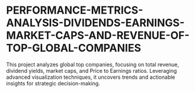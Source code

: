 # PERFORMANCE-METRICS-ANALYSIS-DIVIDENDS-EARNINGS-MARKET-CAPS-AND-REVENUE-OF-TOP-GLOBAL-COMPANIES
This project analyzes global top companies, focusing on total revenue, dividend yields, market caps, and Price to Earnings ratios. Leveraging advanced visualization techniques, it uncovers trends and actionable insights for strategic decision-making.

